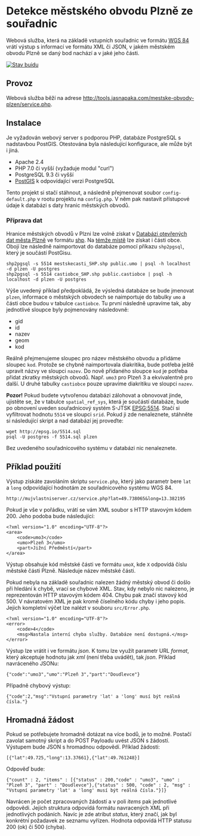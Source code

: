 # Detekce městského obvodu Plzně ze souřadnic

Webová služba, která na základě vstupních souřadnic ve formátu [WGS 84](https://en.wikipedia.org/wiki/World_Geodetic_System) vrátí výstup s informací ve formátu XML či JSON, v jakém městském obvodu Plzně se daný bod nachází a v jaké jeho části.

[![Stav buidu](https://travis-ci.org/JasnaPaka/mestske-obvody-plzen.svg?branch=master)](https://travis-ci.org/JasnaPaka/mestske-obvody-plzen)

## Provoz
Webová služba běží na adrese http://tools.jasnapaka.com/mestske-obvody-plzen/service.php.

## Instalace

Je vyžadován webový server s podporou PHP, databáze PostgreSQL s nadstavbou PostGIS. Otestována byla následující
konfigurace, ale může být i jiná.

* Apache 2.4
* PHP 7.0 či vyšší (vyžaduje modul "curl")
* PostgreSQL 9.3 či vyšší
* [PostGIS](http://postgis.net/) k odpovídající verzi PostgreSQL

Tento projekt si stačí stáhnout, a následně přejmenovat soubor `config-default.php` v rootu projektu na `config.php`. V něm pak nastavit přístupové údaje k databázi s daty hranic městských obvodů.

### Příprava dat

Hranice městských obvodů v Plzni lze volně získat v [Databázi otevřených dat města Plzně](https://opendata.plzen.eu/dataset/gis-uzemni-celky-plzen-mestske-casti) ve formátu [shp](https://en.wikipedia.org/wiki/Shapefile). Na [témže místě](https://opendata.plzen.eu/dataset/gis-uzemni-celky-plzen-casti-obce) lze získat i části obce. Obojí lze následně naimportovat do databáze pomocí příkazu `shp2pgsql`, který je součástí PostGisu.

```
shp2pgsql -s 5514 mestskecasti_SHP.shp public.umo | psql -h localhost -d plzen -U postgres
shp2pgsql -s 5514 castiobce_SHP.shp public.castiobce | psql -h localhost -d plzen -U postgres
```

Výše uvedený příklad předpokládá, že výsledná databáze se bude jmenovat `plzen`, informace o městských obvodech se naimportuje do tabulky `umo` a části obce budou v tabulce `castiobce`. Tu první následně upravíme tak, aby jednotlivé sloupce byly pojmenovány následovně:

* gid
* id
* nazev
* geom
* kod 

Reálně přejmenujeme sloupec pro název městského obvodu a přidáme sloupec `kod`. Protože se chybně naimportovala diakritika, bude potřeba ještě upravit názvy ve sloupci `nazev`. Do nově přidaného sloupce `kod` je potřeba přidat zkratky městských obvodů. Např. `umo3` pro Plzeň 3 a ekvivalentně pro další. U druhé tabulky `castiobce` pouze upravíme diakritiku ve sloupci `nazev`.

**Pozor!** Pokud budete vytvořenou databázi zálohovat a obnovovat jinde, ujistěte se, že v tabulce `spatial_ref_sys`, která je součástí databáze, bude po obnovení uveden souřadnicový systém S-JTSK [EPSG:5514](http://epsg.io/5514). Stačí si vyfiltrovat hodnotu `5514` ve sloupci `srid`. Pokud ji zde nenaleznete, stáhněte si následující skript a nad databází jej proveďte:

```
wget http://epsg.io/5514.sql
psql -U postgres -f 5514.sql plzen
```
Bez uvedeného souřadnicového systému v databázi nic nenaleznete.

## Příklad použití

Výstup získáte zavoláním skriptu `service.php`, který jako parametr bere `lat` a `long` odpovídající hodnotám ze souřadnicového systému WGS 84.

`http://mujvlastniserver.cz/service.php?lat=49.738065&long=13.382195`

Pokud je vše v pořádku, vrátí se vám XML soubor s HTTP stavovým kódem 200. Jeho podoba bude následující:

```
<?xml version="1.0" encoding="UTF-8"?>
<area>
    <code>umo3</code>
    <umo>Plzeň 3</umo>
    <part>Jižní Předměstí</part>
</area>
```

Výstup obsahuje kód městské části ve formátu `umoX`, kde `X` odpovídá číslu městské části Plzně. Následuje název městské části.

Pokud nebyla na základě souřadnic nalezen žádný městský obvod či došlo při hledání k chybě, vrací se chybové XML. Stav, kdy nebylo nic nalezeno, je reprezentován HTTP stavovým kódem 404. Chybu pak značí stavový kód 500. V návratovém XML je pak kromě číselného kódu chyby i jeho popis. Jejich kompletní výčet lze nalézt v souboru `src/Error.php`.

```
<?xml version="1.0" encoding="UTF-8"?>
<error>
    <code>4</code>
    <msg>Nastala interní chyba služby. Databáze není dostupná.</msg>
</error>
```
Výstup lze vrátit i ve formátu *json*. K tomu lze využít parametr URL *format*, který akceptuje hodnotu jak *xml* (není třeba uvádět), tak *json*. Příklad navráceného JSONu:

```
{"code":"umo3","umo":"Plzeň 3","part":"Doudlevce"}
```
Případně chybový výstup:
```
{"code":2,"msg":"Vstupní parametry 'lat' a 'long' musí být reálná čísla."}
```

## Hromadná žádost
Pokud se potřebujete hromadně dotázat na více bodů, je to možné. Postačí zavolat samotný skript a do POST Payloadu uvést JSON s žádostí. Výstupem bude JSON s hromadnou odpovědí. Příklad žádosti:

```
[{"lat":49.725,"long":13.37661},{"lat":49.761248}]
```

Odpověď bude:

```
{"count" : 2, "items" : [{"status" : 200,"code" : "umo3", "umo" : "Plzeň 3", "part" : "Doudlevce"},{"status" : 500, "code" : 2, "msg" : "Vstupní parametry 'lat' a 'long' musí být reálná čísla."}]}
```

Navrácen je počet zpracovaných žádostí a v poli *items* pak jednotlivé odpovědi. Jejich struktura odpovídá formátu navracených XML při jednotlivých podáních. Navíc je zde atribut *status*, který značí, jak byl konkrétní požadavek ze seznamu vyřízen. Hodnota odpovídá HTTP statusu 200 (ok) či 500 (chyba).
